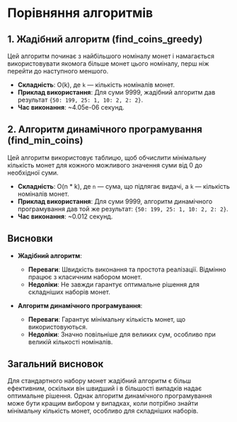 # Порівняння алгоритмів

## 1. Жадібний алгоритм (find_coins_greedy)

Цей алгоритм починає з найбільшого номіналу монет і намагається використовувати якомога більше монет цього номіналу, перш ніж перейти до наступного меншого. 

- **Складність**: O(k), де `k` — кількість номіналів монет.
- **Приклад використання**: Для суми 9999, жадібний алгоритм дав результат `{50: 199, 25: 1, 10: 2, 2: 2}`.
- **Час виконання**: ~4.05e-06 секунд.

## 2. Алгоритм динамічного програмування (find_min_coins)

Цей алгоритм використовує таблицю, щоб обчислити мінімальну кількість монет для кожного можливого значення суми від 0 до необхідної суми.

- **Складність**: O(n * k), де `n` — сума, що підлягає видачі, а `k` — кількість номіналів монет.
- **Приклад використання**: Для суми 9999, алгоритм динамічного програмування дав той же результат: `{50: 199, 25: 1, 10: 2, 2: 2}`.
- **Час виконання**: ~0.012 секунд.

## Висновки

- **Жадібний алгоритм**:
  - **Переваги**: Швидкість виконання та простота реалізації. Відмінно працює з класичним набором монет.
  - **Недоліки**: Не завжди гарантує оптимальне рішення для складніших наборів монет.

- **Алгоритм динамічного програмування**:
  - **Переваги**: Гарантує мінімальну кількість монет, що використовуються.
  - **Недоліки**: Значно повільніше для великих сум, особливо при великій кількості номіналів.

## Загальний висновок

Для стандартного набору монет жадібний алгоритм є більш ефективним, оскільки він швидший і в більшості випадків надає оптимальне рішення. Однак алгоритм динамічного програмування може бути кращим вибором у випадках, коли потрібно знайти мінімальну кількість монет, особливо для складніших наборів.